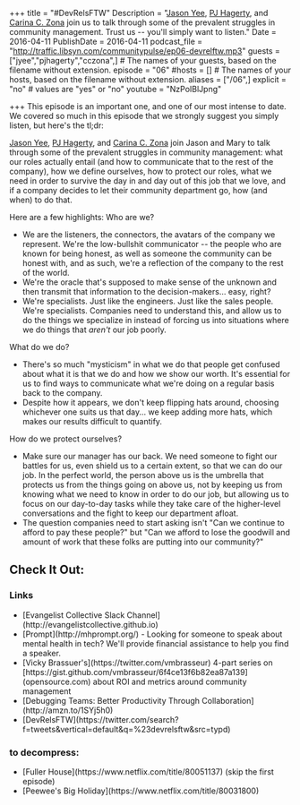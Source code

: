 +++
title = "#DevRelsFTW"
Description = "[Jason Yee](https://twitter.com/gitbisect), [PJ Hagerty](https://twiter.com/aspleenic), and [Carina C. Zona](https://twitter.com/cczona) join us to talk through some of the prevalent struggles in community management. Trust us -- you'll simply want to listen."
Date = 2016-04-11
PublishDate = 2016-04-11
podcast_file = "http://traffic.libsyn.com/communitypulse/ep06-devrelftw.mp3"
guests = ["jyee","pjhagerty","cczona",] # The names of your guests, based on the filename without extension.
episode = "06"
#hosts = [] # The names of your hosts, based on the filename without extension.
aliases = ["/06",]
explicit = "no" # values are "yes" or "no"
youtube = "NzPoIBlJpng"

+++
This episode is an important one, and one of our most intense to date. We covered so much in this episode that we strongly suggest you simply listen, but here's the tl;dr:

[Jason Yee](https://twitter.com/gitbisect), [PJ Hagerty](https://twiter.com/aspleenic), and [Carina C. Zona](https://twitter.com/cczona) join Jason and Mary to talk through some of the prevalent struggles in community management: what our roles actually entail (and how to communicate that to the rest of the company), how we define ourselves, how to protect our roles, what we need in order to survive the day in and day out of this job that we love, and if a company decides to let their community department go, how (and when) to do that.

Here are a few highlights:
Who are we?
* We are the listeners, the connectors, the avatars of the company we represent. We're the low-bullshit communicator -- the people who are known for being honest, as well as someone the community can be honest with, and as such, we're a reflection of the company to the rest of the world.
* We're the oracle that's supposed to make sense of the unknown and then transmit that information to the decision-makers... easy, right?
* We're specialists. Just like the engineers. Just like the sales people. We're specialists. Companies need to understand this, and allow us to do the things we specialize in instead of forcing us into situations where we do things that _aren't_ our job poorly.

What do we do?
* There's so much "mysticism" in what we do that people get confused about what it is that we do and how we show our worth. It's essential for us to find ways to communicate what we're doing on a regular basis back to the company.
* Despite how it appears, we don't keep flipping hats around, choosing whichever one suits us that day... we keep adding more hats, which makes our results difficult to quantify.

How do we protect ourselves?
* Make sure our manager has our back. We need someone to fight our battles for us, even shield us to a certain extent, so that we can do our job. In the perfect world, the person above us is the umbrella that protects us from the things going on above us, not by keeping us from knowing what we need to know in order to do our job, but allowing us to focus on our day-to-day tasks while they take care of the higher-level conversations and the fight to keep our department afloat.
* The question companies need to start asking isn't "Can we continue to afford to pay these people?" but "Can we afford to lose the goodwill and amount of work that these folks are putting into our community?"

<h2>Check It Out:</h2>
<h3>Links</h3>
<ul><li>[Evangelist Collective Slack Channel](http://evangelistcollective.github.io)</li>
<li>[Prompt](http://mhprompt.org/) - Looking for someone to speak about mental health in tech? We'll provide financial assistance to help you find a speaker.</li>
<li>[Vicky Brassuer's](https://twitter.com/vmbrasseur) 4-part series on [https://gist.github.com/vmbrasseur/6f4ce13f6b82ea87a139](opensource.com) about ROI and metrics around community management</li>
<li>[Debugging Teams: Better Productivity Through Collaboration](http://amzn.to/1SYj5h0)</li>
<li>[DevRelsFTW](https://twitter.com/search?f=tweets&vertical=default&q=%23devrelsftw&src=typd)</li></ul>

<h3>to decompress:</h3>
<ul><li>[Fuller House](https://www.netflix.com/title/80051137) (skip the first episode)</li>
<li>[Peewee's Big Holiday](https://www.netflix.com/title/80031800)</li></ul>
